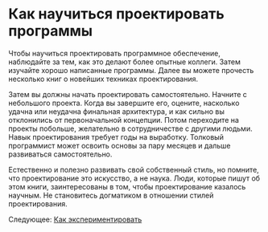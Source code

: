 # Как научиться проектировать программы
[//]: # (Version:1.0.0)
Чтобы научиться проектировать программное обеспечение, наблюдайте за тем, как это делают более опытные коллеги. Затем изучайте хорошо написанные программы. Далее вы можете прочесть несколько книг о новейших техниках проектирования.

Затем вы должны начать проектировать самостоятельно. Начните с небольшого проекта. Когда вы завершите его, оцените, насколько удачна или неудачна финальная архитектура, и как сильно вы отклонились от первоначальной концепции. Потом переходите на проекты побольше, желательно в сотрудничестве с другими людьми. Навык проектирования требует годы на выработку. Толковый программист может освоить основы за пару месяцев и дальше развиваться самостоятельно.

Естественно и полезно развивать свой собственный стиль, но помните, что проектирование это искусство, а не наука. Люди, которые пишут об этом книги, заинтересованы в том, чтобы проектирование казалось научным. Не становитесь догматиком в отношении стилей проектирования.

Следующее: [Как экспериментировать](12-How-to-Conduct-Experiments.md)
